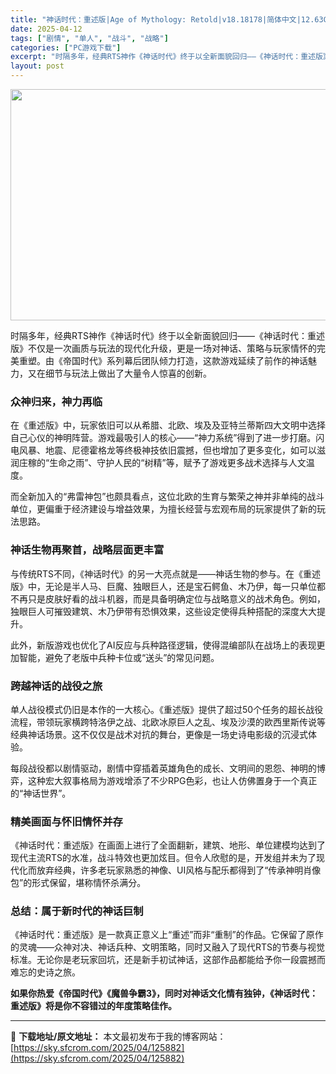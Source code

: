 ```yaml
---
title: "神话时代：重述版|Age of Mythology: Retold|v18.18178|简体中文|12.63G"
date: 2025-04-12
tags: ["剧情", "单人", "战斗", "战略"]
categories: ["PC游戏下载"]
excerpt: "时隔多年，经典RTS神作《神话时代》终于以全新面貌回归——《神话时代：重述版》不仅是一次画质与玩法的现代化升级，更是一场对神话、策略与玩家情怀的完美重塑。由《帝国时代》系列幕后团队倾力打造，这款游戏延续了前作的神话魅力，又在细节与玩法上做出了大量令人惊喜的创新。 众神归来，神力再临 在《重述版》中，&hellip;"
layout: post
---
```


<img class="aligncenter size-full wp-image-125883" src="https://sky.sfcrom.com/wp-content/uploads/2025/04/2025041203313344.webp" alt="" width="660" height="370" />
<p class="" data-start="87" data-end="218">时隔多年，经典RTS神作《神话时代》终于以全新面貌回归——《神话时代：重述版》不仅是一次画质与玩法的现代化升级，更是一场对神话、策略与玩家情怀的完美重塑。由《帝国时代》系列幕后团队倾力打造，这款游戏延续了前作的神话魅力，又在细节与玩法上做出了大量令人惊喜的创新。</p>

<h3 class="" data-start="220" data-end="233">众神归来，神力再临</h3>
<p class="" data-start="235" data-end="383">在《重述版》中，玩家依旧可以从希腊、北欧、埃及及亚特兰蒂斯四大文明中选择自己心仪的神明阵营。游戏最吸引人的核心——“神力系统”得到了进一步打磨。闪电风暴、地震、尼德霍格龙等终极神技依旧震撼，但也增加了更多变化，如可以滋润庄稼的“生命之雨”、守护人民的“树精”等，赋予了游戏更多战术选择与人文温度。</p>
<p class="" data-start="385" data-end="462">而全新加入的“弗雷神包”也颇具看点，这位北欧的生育与繁荣之神并非单纯的战斗单位，更偏重于经济建设与增益效果，为擅长经营与宏观布局的玩家提供了新的玩法思路。</p>

<h3 class="" data-start="464" data-end="483">神话生物再聚首，战略层面更丰富</h3>
<p class="" data-start="485" data-end="632">与传统RTS不同，《神话时代》的另一大亮点就是——神话生物的参与。在《重述版》中，无论是半人马、巨魔、独眼巨人，还是宝石鳄鱼、木乃伊，每一只单位都不再只是皮肤好看的战斗机器，而是具备明确定位与战略意义的战术角色。例如，独眼巨人可摧毁建筑、木乃伊带有恐惧效果，这些设定使得兵种搭配的深度大大提升。</p>
<p class="" data-start="634" data-end="696">此外，新版游戏也优化了AI反应与兵种路径逻辑，使得混编部队在战场上的表现更加智能，避免了老版中兵种卡位或“送头”的常见问题。</p>

<h3 class="" data-start="698" data-end="711">跨越神话的战役之旅</h3>
<p class="" data-start="713" data-end="823">单人战役模式仍旧是本作的一大核心。《重述版》提供了超过50个任务的超长战役流程，带领玩家横跨特洛伊之战、北欧冰原巨人之乱、埃及沙漠的欧西里斯传说等经典神话场景。这不仅仅是战术对抗的舞台，更像是一场史诗电影级的沉浸式体验。</p>
<p class="" data-start="825" data-end="905">每段战役都以剧情驱动，剧情中穿插着英雄角色的成长、文明间的恩怨、神明的博弈，这种宏大叙事格局为游戏增添了不少RPG色彩，也让人仿佛置身于一个真正的“神话世界”。</p>

<h3 class="" data-start="907" data-end="922">精美画面与怀旧情怀并存</h3>
<p class="" data-start="924" data-end="1050">《神话时代：重述版》在画面上进行了全面翻新，建筑、地形、单位建模均达到了现代主流RTS的水准，战斗特效也更加炫目。但令人欣慰的是，开发组并未为了现代化而放弃经典，许多老玩家熟悉的神像、UI风格与配乐都得到了“传承神明肖像包”的形式保留，堪称情怀杀满分。</p>

<h3 class="" data-start="1052" data-end="1069">总结：属于新时代的神话巨制</h3>
<p class="" data-start="1071" data-end="1190">《神话时代：重述版》是一款真正意义上“重述”而非“重制”的作品。它保留了原作的灵魂——众神对决、神话兵种、文明策略，同时又融入了现代RTS的节奏与视觉标准。无论你是老玩家回坑，还是新手初试神话，这部作品都能给予你一段震撼而难忘的史诗之旅。</p>
<p class="" data-start="1192" data-end="1252"><strong data-start="1192" data-end="1252">如果你热爱《帝国时代》《魔兽争霸3》，同时对神话文化情有独钟，《神话时代：重述版》将是你不容错过的年度策略佳作。</strong></p>

---
📖 **下载地址/原文地址：** 本文最初发布于我的博客网站：[https://sky.sfcrom.com/2025/04/125882](https://sky.sfcrom.com/2025/04/125882)
